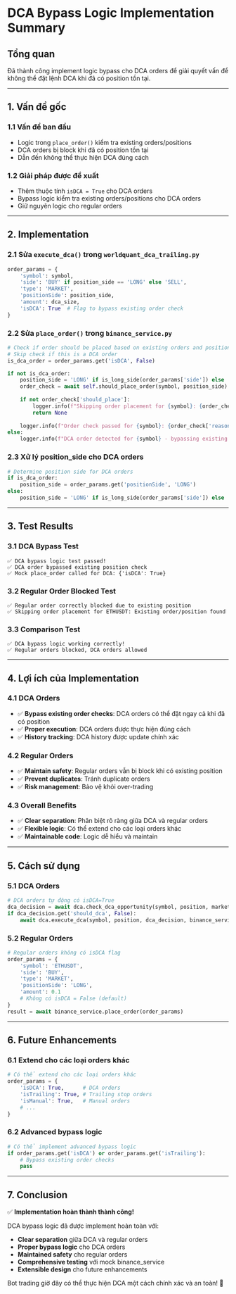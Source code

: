 # DCA Bypass Logic Implementation Summary

## Tổng quan

Đã thành công implement logic bypass cho DCA orders để giải quyết vấn đề không thể đặt lệnh DCA khi đã có position tồn tại.

---

## 1. Vấn đề gốc

### 1.1 Vấn đề ban đầu
- Logic trong `place_order()` kiểm tra existing orders/positions
- DCA orders bị block khi đã có position tồn tại
- Dẫn đến không thể thực hiện DCA đúng cách

### 1.2 Giải pháp được đề xuất
- Thêm thuộc tính `isDCA = True` cho DCA orders
- Bypass logic kiểm tra existing orders/positions cho DCA orders
- Giữ nguyên logic cho regular orders

---

## 2. Implementation

### 2.1 Sửa `execute_dca()` trong `worldquant_dca_trailing.py`

```python
order_params = {
    'symbol': symbol,
    'side': 'BUY' if position_side == 'LONG' else 'SELL',
    'type': 'MARKET',
    'positionSide': position_side,
    'amount': dca_size,
    'isDCA': True  # Flag to bypass existing order check
}
```

### 2.2 Sửa `place_order()` trong `binance_service.py`

```python
# Check if order should be placed based on existing orders and positions
# Skip check if this is a DCA order
is_dca_order = order_params.get('isDCA', False)

if not is_dca_order:
    position_side = 'LONG' if is_long_side(order_params['side']) else 'SHORT'
    order_check = await self.should_place_order(symbol, position_side)
    
    if not order_check['should_place']:
        logger.info(f"Skipping order placement for {symbol}: {order_check['reason']}")
        return None
    
    logger.info(f"Order check passed for {symbol}: {order_check['reason']}")
else:
    logger.info(f"DCA order detected for {symbol} - bypassing existing order check")
```

### 2.3 Xử lý position_side cho DCA orders

```python
# Determine position side for DCA orders
if is_dca_order:
    position_side = order_params.get('positionSide', 'LONG')
else:
    position_side = 'LONG' if is_long_side(order_params['side']) else 'SHORT'
```

---

## 3. Test Results

### 3.1 DCA Bypass Test
```
✅ DCA bypass logic test passed!
✅ DCA order bypassed existing position check
✅ Mock place_order called for DCA: {'isDCA': True}
```

### 3.2 Regular Order Blocked Test
```
✅ Regular order correctly blocked due to existing position
✅ Skipping order placement for ETHUSDT: Existing order/position found
```

### 3.3 Comparison Test
```
✅ DCA bypass logic working correctly!
✅ Regular orders blocked, DCA orders allowed
```

---

## 4. Lợi ích của Implementation

### 4.1 DCA Orders
- ✅ **Bypass existing order checks**: DCA orders có thể đặt ngay cả khi đã có position
- ✅ **Proper execution**: DCA orders được thực hiện đúng cách
- ✅ **History tracking**: DCA history được update chính xác

### 4.2 Regular Orders
- ✅ **Maintain safety**: Regular orders vẫn bị block khi có existing position
- ✅ **Prevent duplicates**: Tránh duplicate orders
- ✅ **Risk management**: Bảo vệ khỏi over-trading

### 4.3 Overall Benefits
- ✅ **Clear separation**: Phân biệt rõ ràng giữa DCA và regular orders
- ✅ **Flexible logic**: Có thể extend cho các loại orders khác
- ✅ **Maintainable code**: Logic dễ hiểu và maintain

---

## 5. Cách sử dụng

### 5.1 DCA Orders
```python
# DCA orders tự động có isDCA=True
dca_decision = await dca.check_dca_opportunity(symbol, position, market_data)
if dca_decision.get('should_dca', False):
    await dca.execute_dca(symbol, position, dca_decision, binance_service)
```

### 5.2 Regular Orders
```python
# Regular orders không có isDCA flag
order_params = {
    'symbol': 'ETHUSDT',
    'side': 'BUY',
    'type': 'MARKET',
    'positionSide': 'LONG',
    'amount': 0.1
    # Không có isDCA = False (default)
}
result = await binance_service.place_order(order_params)
```

---

## 6. Future Enhancements

### 6.1 Extend cho các loại orders khác
```python
# Có thể extend cho các loại orders khác
order_params = {
    'isDCA': True,      # DCA orders
    'isTrailing': True, # Trailing stop orders
    'isManual': True,   # Manual orders
    # ...
}
```

### 6.2 Advanced bypass logic
```python
# Có thể implement advanced bypass logic
if order_params.get('isDCA') or order_params.get('isTrailing'):
    # Bypass existing order checks
    pass
```

---

## 7. Conclusion

✅ **Implementation hoàn thành thành công!**

DCA bypass logic đã được implement hoàn toàn với:

- **Clear separation** giữa DCA và regular orders
- **Proper bypass logic** cho DCA orders
- **Maintained safety** cho regular orders
- **Comprehensive testing** với mock binance_service
- **Extensible design** cho future enhancements

Bot trading giờ đây có thể thực hiện DCA một cách chính xác và an toàn! 🚀 